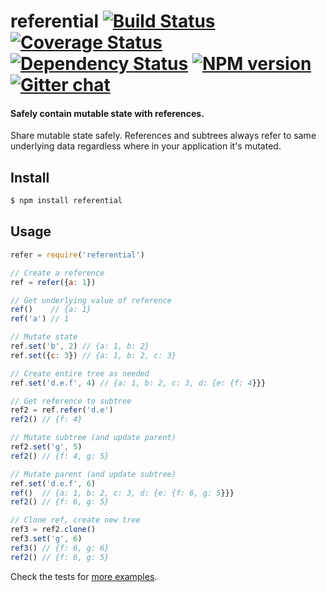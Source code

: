 # referential [![Build Status][travis-image]][travis-url] [![Coverage Status][coveralls-image]][coveralls-url] [![Dependency Status][dependency-image]][dependency-url] [![NPM version][npm-image]][npm-url]  [![Gitter chat][gitter-image]][gitter-url]
#### Safely contain mutable state with references.

Share mutable state safely. References and subtrees always refer to same
underlying data regardless where in your application it's mutated.

## Install
```bash
$ npm install referential
```

## Usage
```javascript
refer = require('referential')

// Create a reference
ref = refer({a: 1})

// Get underlying value of reference
ref()    // {a: 1}
ref('a') // 1

// Mutate state
ref.set('b', 2) // {a: 1, b: 2}
ref.set({c: 3}) // {a: 1, b: 2, c: 3}

// Create entire tree as needed
ref.set('d.e.f', 4) // {a: 1, b: 2, c: 3, d: {e: {f: 4}}}

// Get reference to subtree
ref2 = ref.refer('d.e')
ref2() // {f: 4}

// Mutate subtree (and update parent)
ref2.set('g', 5)
ref2() // {f: 4, g: 5}

// Mutate parent (and update subtree)
ref.set('d.e.f', 6)
ref()  // {a: 1, b: 2, c: 3, d: {e: {f: 6, g: 5}}}
ref2() // {f: 6, g: 5}

// Clone ref, create new tree
ref3 = ref2.clone()
ref3.set('g', 6)
ref3() // {f: 6, g: 6}
ref2() // {f: 6, g: 5}
```

Check the tests for [more examples][examples].

[examples]:         https://github.com/zeekay/referential/blob/master/test/test.coffee

[coveralls-image]:  https://coveralls.io/repos/zeekay/referential/badge.svg?branch=master&service=github
[coveralls-url]:    https://coveralls.io/github/zeekay/referential?branch=master
[dependency-image]: https://david-dm.org/benbria/referential
[dependency-url]:   https://david-dm.org/benbria/referential.svg
[gitter-image]:     https://badges.gitter.im/join-chat.svg
[gitter-url]:       https://gitter.im/zeekay/hi
[npm-image]:        https://img.shields.io/npm/v/referential.svg
[npm-url]:          https://www.npmjs.com/package/referential
[travis-image]:     https://img.shields.io/travis/zeekay/referential.svg
[travis-url]:       https://travis-ci.org/zeekay/referential

<!-- not used -->
[downloads-image]:     https://img.shields.io/npm/dm/referential.svg
[downloads-url]:       http://badge.fury.io/js/referential
[devdependency-image]: https://david-dm.org/zeekay/referential/dev-status.svg
[devdependency-url]:   https://david-dm.org/zeekay/referential#info=devDependencies
